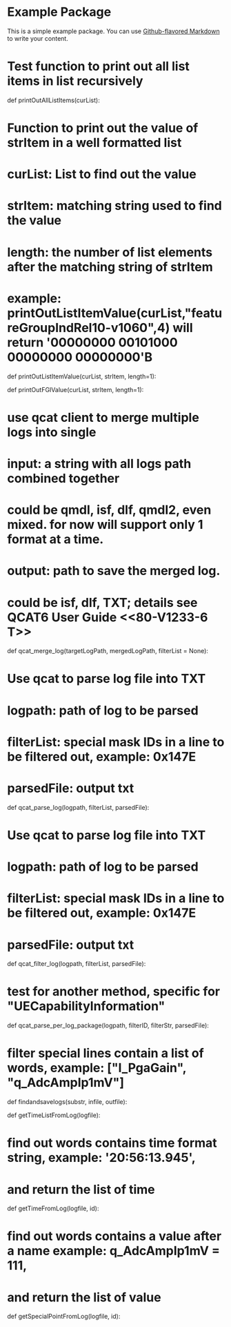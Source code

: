 # Example Package

This is a simple example package. You can use
[Github-flavored Markdown](https://guides.github.com/features/mastering-markdown/)
to write your content.

# Test function to print out all list items in list recursively
def printOutAllListItems(curList):

# Function to print out the value of strItem in a well formatted list
# curList: <List> List to find out the value
# strItem: <string> matching string used to find the value
# length: <int> the number of list elements after the matching string of strItem
# example: printOutListItemValue(curList,"featureGroupIndRel10-v1060",4) will return '00000000 00101000 00000000 00000000'B
def printOutListItemValue(curList, strItem, length=1):

def printOutFGIValue(curList, strItem, length=1):

# use qcat client to merge multiple logs into single
# input: a string with all logs path combined together
#        could be qmdl, isf, dlf, qmdl2, even mixed. for now will support only 1 format at a time.
# output: path to save the merged log.
#        could be isf, dlf, TXT; details see QCAT6 User Guide <<80-V1233-6 T>>
def qcat_merge_log(targetLogPath, mergedLogPath, filterList = None):

# Use qcat to parse log file into TXT
# logpath: path of log to be parsed
# filterList: special mask IDs in a line to be filtered out, example: 0x147E
# parsedFile: output txt
def qcat_parse_log(logpath, filterList, parsedFile):

# Use qcat to parse log file into TXT
# logpath: path of log to be parsed
# filterList: special mask IDs in a line to be filtered out, example: 0x147E
# parsedFile: output txt
def qcat_filter_log(logpath, filterList, parsedFile):

# test for another method, specific for "UECapabilityInformation"
def qcat_parse_per_log_package(logpath, filterID, filterStr, parsedFile):

# filter special lines contain a list of words, example: ["l_PgaGain", "q_AdcAmpIp1mV"]
def findandsavelogs(substr, infile, outfile):

def getTimeListFromLog(logfile):

# find out words contains time format string, example: '20:56:13.945',
# and return the list of time
def getTimeFromLog(logfile, id):

# find out words contains a value after a name example: q_AdcAmpIp1mV = 111,
# and return the list of value
def getSpecialPointFromLog(logfile, id):


